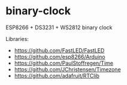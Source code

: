 # binary-clock
ESP8266 + DS3231 + WS2812 binary clock

Libraries:
- https://github.com/FastLED/FastLED
- https://github.com/esp8266/Arduino
- https://github.com/PaulStoffregen/Time
- https://github.com/JChristensen/Timezone
- https://github.com/adafruit/RTClib
